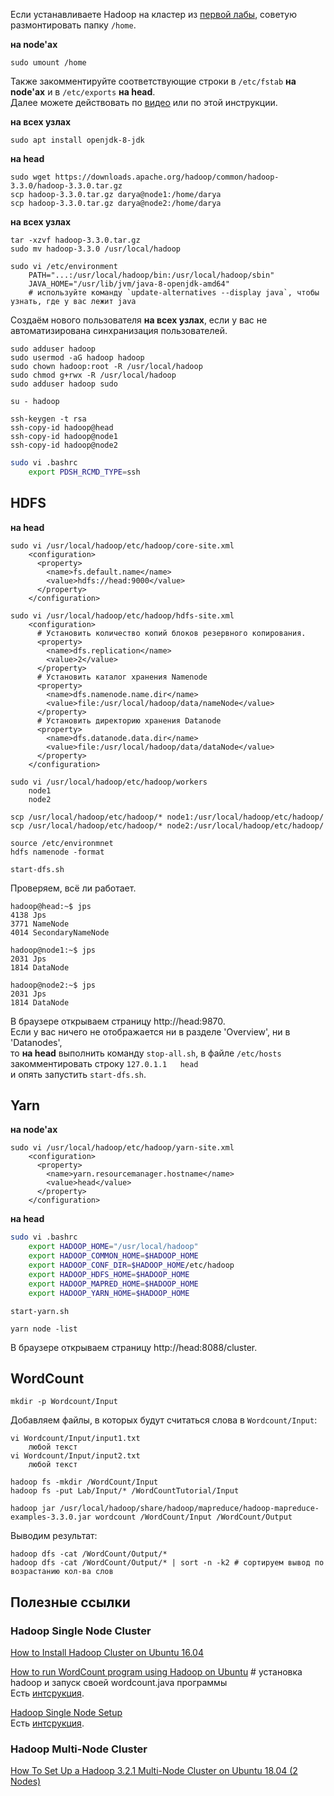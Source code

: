 Если устанавливаете Hadoop на кластер из [первой лабы](../main/1lab/instruction.md), советую размонтировать папку `/home`.  

**на node'ах**
```
sudo umount /home
```

Также закомментируйте соответствующие строки в `/etc/fstab` **на node'ах** и в `/etc/exports` **на head**.  
Далее можете действовать по [видео](https://www.youtube.com/watch?v=zGP0Uqm0SAo) или по этой инструкции.

**на всех узлах**
```
sudo apt install openjdk-8-jdk
```

**на head**
```
sudo wget https://downloads.apache.org/hadoop/common/hadoop-3.3.0/hadoop-3.3.0.tar.gz
scp hadoop-3.3.0.tar.gz darya@node1:/home/darya
scp hadoop-3.3.0.tar.gz darya@node2:/home/darya
```

**на всех узлах**
```
tar -xzvf hadoop-3.3.0.tar.gz
sudo mv hadoop-3.3.0 /usr/local/hadoop
```

```
sudo vi /etc/environment
    PATH="...:/usr/local/hadoop/bin:/usr/local/hadoop/sbin"
    JAVA_HOME="/usr/lib/jvm/java-8-openjdk-amd64" 
    # используйте команду `update-alternatives --display java`, чтобы узнать, где у вас лежит java
```

Создаём нового пользователя **на всех узлах**, если у вас не автоматизирована синхранизация пользователей.
```
sudo adduser hadoop
sudo usermod -aG hadoop hadoop
sudo chown hadoop:root -R /usr/local/hadoop
sudo chmod g+rwx -R /usr/local/hadoop
sudo adduser hadoop sudo

su - hadoop
```

```
ssh-keygen -t rsa
ssh-copy-id hadoop@head
ssh-copy-id hadoop@node1
ssh-copy-id hadoop@node2
```

```bash
sudo vi .bashrc
    export PDSH_RCMD_TYPE=ssh
```

## HDFS

**на head**
```
sudo vi /usr/local/hadoop/etc/hadoop/core-site.xml
    <configuration>
      <property>
        <name>fs.default.name</name>
        <value>hdfs://head:9000</value>
      </property>
    </configuration>
```

```
sudo vi /usr/local/hadoop/etc/hadoop/hdfs-site.xml
    <configuration>
      # Установить количество копий блоков резервного копирования.
      <property>
        <name>dfs.replication</name>
        <value>2</value>
      </property>
      # Установить каталог хранения Namenode
      <property>
        <name>dfs.namenode.name.dir</name>
        <value>file:/usr/local/hadoop/data/nameNode</value>
      </property>
      # Установить директорию хранения Datanode
      <property>
        <name>dfs.datanode.data.dir</name>
        <value>file:/usr/local/hadoop/data/dataNode</value>
      </property>
    </configuration>
```

```
sudo vi /usr/local/hadoop/etc/hadoop/workers
    node1
    node2
```

```
scp /usr/local/hadoop/etc/hadoop/* node1:/usr/local/hadoop/etc/hadoop/
scp /usr/local/hadoop/etc/hadoop/* node2:/usr/local/hadoop/etc/hadoop/
```

```
source /etc/environmnet
hdfs namenode -format
```

```
start-dfs.sh
```

Проверяем, всё ли работает.
```console
hadoop@head:~$ jps
4138 Jps
3771 NameNode
4014 SecondaryNameNode
```
```console
hadoop@node1:~$ jps
2031 Jps
1814 DataNode
```
```console
hadoop@node2:~$ jps
2031 Jps
1814 DataNode
```

В браузере открываем страницу http://head:9870.  
Если у вас ничего не отображается ни в разделе 'Overview', ни в 'Datanodes',  
то **на head** выполнить команду `stop-all.sh`, в файле `/etc/hosts` закомментировать строку `127.0.1.1   head`  
и опять запустить `start-dfs.sh`.

## Yarn

**на node'ах**
```
sudo vi /usr/local/hadoop/etc/hadoop/yarn-site.xml
    <configuration>
      <property>
        <name>yarn.resourcemanager.hostname</name>
        <value>head</value>
      </property>
    </configuration>
```

**на head**
```bash
sudo vi .bashrc
    export HADOOP_HOME="/usr/local/hadoop"
    export HADOOP_COMMON_HOME=$HADOOP_HOME
    export HADOOP_CONF_DIR=$HADOOP_HOME/etc/hadoop
    export HADOOP_HDFS_HOME=$HADOOP_HOME
    export HADOOP_MAPRED_HOME=$HADOOP_HOME
    export HADOOP_YARN_HOME=$HADOOP_HOME
```
```
start-yarn.sh
```
```
yarn node -list
```
В браузере открываем страницу http://head:8088/cluster.

## WordCount
```
mkdir -p Wordcount/Input
```
Добавляем файлы, в которых будут считаться слова в `Wordcount/Input`:
```
vi Wordcount/Input/input1.txt
    любой текст
vi Wordcount/Input/input2.txt
    любой текст
```
```
hadoop fs -mkdir /WordCount/Input
hadoop fs -put Lab/Input/* /WordCountTutorial/Input
```
```
hadoop jar /usr/local/hadoop/share/hadoop/mapreduce/hadoop-mapreduce-examples-3.3.0.jar wordcount /WordCount/Input /WordCount/Output
```
Выводим результат:
```
hadoop dfs -cat /WordCount/Output/*
hadoop dfs -cat /WordCount/Output/* | sort -n -k2 # сортируем вывод по возрастанию кол-ва слов
```

## Полезные ссылки

### Hadoop Single Node Cluster  
[How to Install Hadoop Cluster on Ubuntu 16.04](https://medium.com/@alibaba-cloud/how-to-install-hadoop-cluster-on-ubuntu-16-04-bd9f52e5447c)  

[How to run WordCount program using Hadoop on Ubuntu](https://www.youtube.com/watch?v=UD8ysT3DTIQ) # установка hadoop и запуск своей wordcount.java программы  
Есть [интсрукция](https://docs.google.com/document/d/1-BKY9iBpkm2dSbO7OKc33JBa4CZymOCiwl1EWaFqeBQ/edit).  

[Hadoop Single Node Setup](https://www.youtube.com/watch?v=98UCknD8_qA)  
Есть [интсрукция](https://github.com/atozknowledge/bigdata/wiki/Hadoop-Single-Node-Installation).  

### Hadoop Multi-Node Cluster
[How To Set Up a Hadoop 3.2.1 Multi-Node Cluster on Ubuntu 18.04 (2 Nodes)](https://medium.com/@jootorres_11979/how-to-set-up-a-hadoop-3-2-1-multi-node-cluster-on-ubuntu-18-04-2-nodes-567ca44a3b12)
